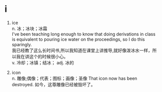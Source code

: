 # i

1. ice  
   n. 冰；冰块；冰霜  
   I've been teaching long enough to know that doing derivations in class is equivalent to pouring ice water on the proceedings, so I do this sparingly.  
   我已经教了这么长时间书,所以我知道在课堂上讲推导,就好像泼冰水一样，所以我在讲这个的时候很小心。  
   v. 冷却；冰镇；结冰；
   adj. 冰的

2. icon  
   n. 雕像;偶像；代表；图标；画像；圣像
   That icon now has been destroyed.
   如今，这尊雕像已经被毁坏了。
